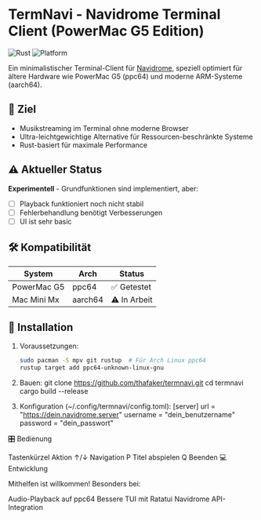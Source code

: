# TermNavi - Navidrome Terminal Client (PowerMac G5 Edition)

![Rust](https://img.shields.io/badge/Rust-1.70+-orange)
![Platform](https://img.shields.io/badge/Platform-ppc64%20%7C%20aarch64-lightgrey)

Ein minimalistischer Terminal-Client für [Navidrome](https://www.navidrome.org/), speziell optimiert für ältere Hardware wie PowerMac G5 (ppc64) und moderne ARM-Systeme (aarch64).

## 🎯 Ziel
- Musikstreaming im Terminal ohne moderne Browser
- Ultra-leichtgewichtige Alternative für Ressourcen-beschränkte Systeme
- Rust-basiert für maximale Performance

## ⚠️ Aktueller Status
**Experimentell** - Grundfunktionen sind implementiert, aber:
- [ ] Playback funktioniert noch nicht stabil
- [ ] Fehlerbehandlung benötigt Verbesserungen
- [ ] UI ist sehr basic

## 🛠️ Kompatibilität
| System       | Arch     | Status      |
|--------------|----------|-------------|
| PowerMac G5  | ppc64    | ✅ Getestet  |
| Mac Mini Mx  | aarch64  | ⚠️ In Arbeit|

## 🚀 Installation
1. Voraussetzungen:
   ```bash
   sudo pacman -S mpv git rustup  # Für Arch Linux ppc64
   rustup target add ppc64-unknown-linux-gnu

2. Bauen:
git clone https://github.com/thafaker/termnavi.git
cd termnavi
cargo build --release

3. Konfiguration (~/.config/termnavi/config.toml):
[server]
url = "https://dein.navidrome.server"
username = "dein_benutzername"
password = "dein_passwort"

🎛️ Bedienung

Tastenkürzel	Aktion
↑/↓	Navigation
P	Titel abspielen
Q	Beenden
💻 Entwicklung

Mithelfen ist willkommen! Besonders bei:

Audio-Playback auf ppc64
Bessere TUI mit Ratatui
Navidrome API-Integration
